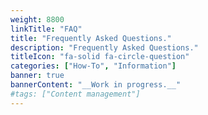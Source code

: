 ```yaml
---
weight: 8800
linkTitle: "FAQ"
title: "Frequently Asked Questions."
description: "Frequently Asked Questions."
titleIcon: "fa-solid fa-circle-question"
categories: ["How-To", "Information"]
banner: true
bannerContent: "__Work in progress.__"
#tags: ["Content management"]
---
```


<!--

## Access
---

### Getting an account
---

### Forgot and/or reset password
---

If you forgot and/or would like to reset your password for Grex and/or any Alliance (former Compute Canada) national cluster, visit [CCDB](https://ccdb.computecanada.ca/security/forgot). Please note that you will not be able to reset your password before your first role gets approved by an Alliance (Compute Canada) administrator. Once updated, please wait for at least an hour before connecting to any cluster.

### How to connect to Grex
---

There are different ways to connect to grex: 

> * [ssh](connecting/ssh)
> * [X2Go](connecting/x2go/)
> * [OOD](connecting/ood/)

## Storage and data
---

* What is my current space and inode usage? [Filesystem and quotas](storage/data-sizes-and-quota/)
* How to share data with another user on Grex? [Sharing Data](storage/data-sharing/)

## Software
---

## Running jobs
---

## Scheduler
---

## How to get support
---

> * For any question related to Grex and/or the Alliance's clusters, please submit your questions to the Alliance’s or CC [HelpDesk](support/#the-alliance-support)
> * For any question related to IST at University of Manitoba and their resources, please contact IST [HelpDesk](support/#ist-helpdesk)

-->

<!-- {{< treeview display="tree" />}} -->

<!-- Changes and update:
* 
*
*
-->
